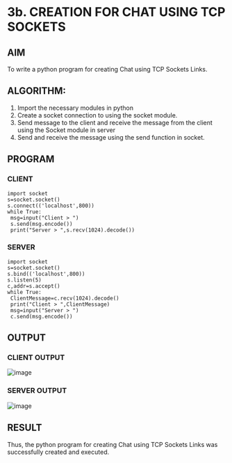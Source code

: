 # 3b. CREATION FOR CHAT USING TCP SOCKETS
## AIM
To write a python program for creating Chat using TCP Sockets Links.
## ALGORITHM:
1. Import the necessary modules in python
2. Create a socket connection to using the socket module.
3. Send message to the client and receive the message from the client using the Socket module in
 server
4. Send and receive the message using the send function in socket.
## PROGRAM
### CLIENT
```
import socket
s=socket.socket()
s.connect(('localhost',800))
while True:
 msg=input("Client > ")
 s.send(msg.encode())
 print("Server > ",s.recv(1024).decode())
```
### SERVER
```
import socket
s=socket.socket()
s.bind(('localhost',800))
s.listen(5)
c,addr=s.accept()
while True:
 ClientMessage=c.recv(1024).decode()
 print("Client > ",ClientMessage)
 msg=input("Server > ")
 c.send(msg.encode())
```
## OUTPUT
### CLIENT OUTPUT
![image](https://github.com/sarishvarshan/3b_CHAT_USING_TCP_SOCKETS/assets/152167665/c979a6e9-f130-465d-aa54-0e6e14ea4c3b)
### SERVER OUTPUT
![image](https://github.com/sarishvarshan/3b_CHAT_USING_TCP_SOCKETS/assets/152167665/91a5f404-6c38-471d-91d1-a80d4c8ce7e7)



## RESULT
Thus, the python program for creating Chat using TCP Sockets Links was successfully 
created and executed.
